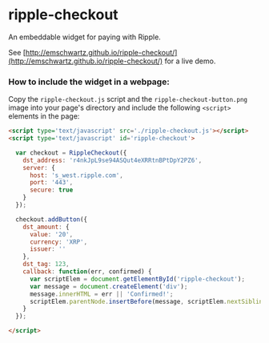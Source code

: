 ripple-checkout
===============

An embeddable widget for paying with Ripple.

See [http://emschwartz.github.io/ripple-checkout/](http://emschwartz.github.io/ripple-checkout/) for a live demo.

### How to include the widget in a webpage:

Copy the `ripple-checkout.js` script and the `ripple-checkout-button.png` image into your page's directory and include the following `<script>` elements in the page:

```html
<script type='text/javascript' src='./ripple-checkout.js'></script>
<script type='text/javascript' id='ripple-checkout'>

  var checkout = RippleCheckout({
    dst_address: 'r4nkJpL9se94ASQut4eXRRtnBPtDpY2PZ6',
    server: {
      host: 's_west.ripple.com',
      port: '443',
      secure: true
    }
  });

  checkout.addButton({
    dst_amount: {
      value: '20',
      currency: 'XRP',
      issuer: ''
    },
    dst_tag: 123,
    callback: function(err, confirmed) {
      var scriptElem = document.getElementById('ripple-checkout');
      var message = document.createElement('div');
      message.innerHTML = err || 'Confirmed!';
      scriptElem.parentNode.insertBefore(message, scriptElem.nextSibling);
    }
  });

</script>
```
